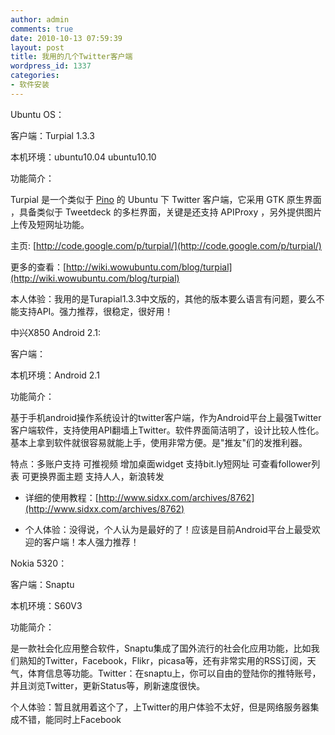 ```yaml
---
author: admin
comments: true
date: 2010-10-13 07:59:39
layout: post
title: 我用的几个Twitter客户端
wordpress_id: 1337
categories:
- 软件安装
---
```


Ubuntu OS：

客户端：Turpial 1.3.3

本机环境：ubuntu10.04 ubuntu10.10

功能简介：

Turpial 是一个类似于 [Pino](http://w.riku.me/blog/pino) 的 Ubuntu 下 Twitter 客户端，它采用 GTK 原生界面 ，具备类似于 Tweetdeck 的多栏界面，关键是还支持 APIProxy ，另外提供图片上传及短网址功能。

主页: [http://code.google.com/p/turpial/](http://code.google.com/p/turpial/)

更多的查看：[http://wiki.wowubuntu.com/blog/turpial](http://wiki.wowubuntu.com/blog/turpial)

本人体验：我用的是Turapial1.3.3中文版的，其他的版本要么语言有问题，要么不能支持API。强力推荐，很稳定，很好用！

中兴X850 Android 2.1:

客户端：

本机环境：Android 2.1

功能简介：

基于手机android操作系统设计的twitter客户端，作为Android平台上最强Twitter客户端软件，支持使用API翻墙上Twitter。软件界面简洁明了，设计比较人性化。基本上拿到软件就很容易就能上手，使用非常方便。是"推友"们的发推利器。

特点：多账户支持 可推视频 增加桌面widget 支持bit.ly短网址 可查看follower列表 可更换界面主题 支持人人，新浪转发

* 详细的使用教程：[http://www.sidxx.com/archives/8762](http://www.sidxx.com/archives/8762)

* 个人体验：没得说，个人认为是最好的了！应该是目前Android平台上最受欢迎的客户端！本人强力推荐！

Nokia 5320：

客户端：Snaptu

本机环境：S60V3

功能简介：

是一款社会化应用整合软件，Snaptu集成了国外流行的社会化应用功能，比如我们熟知的Twitter，Facebook，Flikr，picasa等，还有非常实用的RSS订阅，天气，体育信息等功能。Twitter：在snaptu上，你可以自由的登陆你的推特账号，并且浏览Twitter，更新Status等，刷新速度很快。

个人体验：暂且就用着这个了，上Twitter的用户体验不太好，但是网络服务器集成不错，能同时上Facebook

